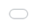 ```yaml
---
layout: post
title: "JYP 연습생 안유나"
author: "undefined"
thumbnail: "https://www.allkpop.com/upload/2021/02/content/011415/thumb/1612206930-b7a80959-c37d-4b6d-91a2-b2f400995b70.jpeg"
tags: 
---
```



![image](https://www.allkpop.com/upload/2021/02/content/011415/1612206930-b7a80959-c37d-4b6d-91a2-b2f400995b70.jpeg)

엠넷의 차기 걸그룹 서바이벌 쇼인 `걸스플래닛 999`가 곧 다가오며 한국, 일본, 중국과 인연이 있는 모든 소녀들을 대상으로 오디션을 개시했다.

두 명의 후보자가 예비 경쟁자로 알려졌습니다. 하나는 인디 걸그룹 Girls2oo의 배설희입니다. 다른 한 명은 전 니지 프로젝트 참가자이고 현재 JYP 연습생인 안유나입니다. 설희 자신은 이 프로그램의 오디션을 볼 것이라고 확인했다.


<div class="video_wrapper" style="padding-top: 56.25%;">
    <iframe id="twitter-widget-0" scrolling="no" frameborder="0" allowtransparency="true" allowfullscreen="true" class="" style="position: static; visibility: visible; width: 550px; height: 738px; display: block; flex-grow: 1;" title="Twitter Tweet" src="https://platform.twitter.com/embed/index.html?creatorScreenName=allkpop&amp;dnt=false&amp;embedId=twitter-widget-0&amp;frame=false&amp;hideCard=false&amp;hideThread=false&amp;id=1355365330822995972&amp;lang=en&amp;origin=https%3A%2F%2Fwww.allkpop.com%2Farticle%2F2021%2F02%2Fjyp-trainee-ahn-yuna-girls2ooos-ban-seolhee-are-amongst-the-first-notable-potential-contestants-of-mnets-girls-planet-999&amp;siteScreenName=allkpop&amp;theme=light&amp;widgetsVersion=ed20a2b%3A1601588405575&amp;width=550px" data-tweet-id="1355365330822995972"></iframe>
</div>


일부 내부에서는 김연아도 이 프로그램에 참여할 것이라는 소문이 돌고 있다.


<div class="video_wrapper" style="padding-top: 56.25%;">
    <iframe id="twitter-widget-1" scrolling="no" frameborder="0" allowtransparency="true" allowfullscreen="true" class="" style="position: static; visibility: visible; width: 550px; height: 830px; display: block; flex-grow: 1;" title="Twitter Tweet" src="https://platform.twitter.com/embed/index.html?creatorScreenName=allkpop&amp;dnt=false&amp;embedId=twitter-widget-1&amp;frame=false&amp;hideCard=false&amp;hideThread=false&amp;id=1355874900037292033&amp;lang=en&amp;origin=https%3A%2F%2Fwww.allkpop.com%2Farticle%2F2021%2F02%2Fjyp-trainee-ahn-yuna-girls2ooos-ban-seolhee-are-amongst-the-first-notable-potential-contestants-of-mnets-girls-planet-999&amp;siteScreenName=allkpop&amp;theme=light&amp;widgetsVersion=ed20a2b%3A1601588405575&amp;width=550px" data-tweet-id="1355874900037292033"></iframe>
</div>


만약 두 사람이 이 쇼에 참여한다면, 설희가 한국을 대표할 것이다. 유나는 반은 한국인이다.

Girls Planet 999에 대한 더 많은 소식을 기대하세요.


<div class="video_wrapper" style="padding-top: 56.25%;">
    <iframe width="100%" height="100%" src="//www.youtube.com/embed/cEi-J3dB7IY" frameborder="0" allowfullscreen="" style="position: absolute; top: 0px; left: 0px; width: 100%; height: 100%;"></iframe>
</div>



<div class="video_wrapper" style="padding-top: 56.25%;">
    <iframe width="100%" height="100%" src="//www.youtube.com/embed/8ftW3I1VOTA" frameborder="0" allowfullscreen="" style="position: absolute; top: 0px; left: 0px; width: 100%; height: 100%;"></iframe>
</div>
